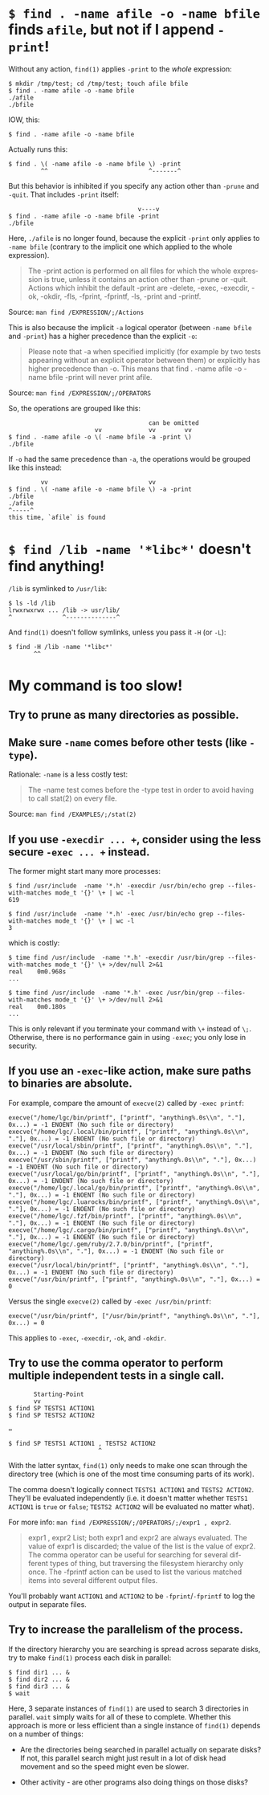 # `$ find . -name afile -o -name bfile` finds `afile`, but not if I append `-print`!

Without any action, `find(1)` applies `-print` to the *whole* expression:

    $ mkdir /tmp/test; cd /tmp/test; touch afile bfile
    $ find . -name afile -o -name bfile
    ./afile
    ./bfile

IOW, this:

    $ find . -name afile -o -name bfile

Actually runs this:

    $ find . \( -name afile -o -name bfile \) -print
             ^^                            ^-------^

But this behavior is inhibited if you specify any action other than `-prune` and
`-quit`.  That includes `-print` itself:

                                        v----v
    $ find . -name afile -o -name bfile -print
    ./bfile

Here, `./afile` is  no longer found, because the explicit  `-print` only applies
to  `-name bfile` (contrary  to  the implicit  one which  applied  to the  whole
expression).

   > The -print action is performed on all files for which the whole expres‐
   > sion  is true, unless it contains an action other than -prune or -quit.
   > Actions which inhibit the default -print are -delete, -exec,  -execdir,
   > -ok, -okdir, -fls, -fprint, -fprintf, -ls, -print and -printf.

Source: `man find /EXPRESSION/;/Actions`

This is also  because the implicit `-a` logical  operator (between `-name bfile`
and  `-print`)  has  a  higher  precedence than  the  explicit  `-o`:

   > Please note that -a when specified implicitly (for example by two tests
   > appearing  without an explicit operator between them) or explicitly has
   > higher precedence than -o.  This means that find . -name afile -o -name
   > bfile -print will never print afile.

Source: `man find /EXPRESSION/;/OPERATORS`

So, the operations are grouped like this:

                                           can be omitted
                            vv             vv        vv
    $ find . -name afile -o \( -name bfile -a -print \)
    ./bfile

If `-o` had the same precedence than  `-a`, the operations would be grouped like
this instead:

             vv                            vv
    $ find . \( -name afile -o -name bfile \) -a -print
    ./bfile
    ./afile
    ^-----^
    this time, `afile` is found

# `$ find /lib -name '*libc*'` doesn't find anything!

`/lib` is symlinked to `/usr/lib`:

    $ ls -ld /lib
    lrwxrwxrwx ... /lib -> usr/lib/
    ^              ^--------------^

And `find(1)` doesn't follow symlinks, unless you pass it `-H` (or `-L`):

    $ find -H /lib -name '*libc*'
           ^^

#
# My command is too slow!
## Try to prune as many directories as possible.

## Make sure `-name` comes before other tests (like `-type`).

Rationale: `-name` is a less costly test:

   > The -name test comes before the -type test  in  order  to  avoid
   > having to call stat(2) on every file.

Source: `man find /EXAMPLES/;/stat(2)`

## If you use `-execdir ... +`, consider using the less secure `-exec ... +` instead.

The former might start many more processes:

    $ find /usr/include  -name '*.h' -execdir /usr/bin/echo grep --files-with-matches mode_t '{}' \+ | wc -l
    619

    $ find /usr/include  -name '*.h' -exec /usr/bin/echo grep --files-with-matches mode_t '{}' \+ | wc -l
    3

which is costly:

    $ time find /usr/include  -name '*.h' -execdir /usr/bin/grep --files-with-matches mode_t '{}' \+ >/dev/null 2>&1
    real    0m0.968s
    ...

    $ time find /usr/include  -name '*.h' -exec /usr/bin/grep --files-with-matches mode_t '{}' \+ >/dev/null 2>&1
    real    0m0.180s
    ...

This is only relevant if you terminate your command with `\+` instead of `\;`.
Otherwise, there is no performance gain in using `-exec`; you only lose in security.

## If you use an `-exec`-like action, make sure paths to binaries are absolute.

For example, compare the amount of `execve(2)` called by `-exec printf`:

    execve("/home/lgc/bin/printf", ["printf", "anything%.0s\\n", "."], 0x...) = -1 ENOENT (No such file or directory)
    execve("/home/lgc/.local/bin/printf", ["printf", "anything%.0s\\n", "."], 0x...) = -1 ENOENT (No such file or directory)
    execve("/usr/local/sbin/printf", ["printf", "anything%.0s\\n", "."], 0x...) = -1 ENOENT (No such file or directory)
    execve("/usr/sbin/printf", ["printf", "anything%.0s\\n", "."], 0x...) = -1 ENOENT (No such file or directory)
    execve("/usr/local/go/bin/printf", ["printf", "anything%.0s\\n", "."], 0x...) = -1 ENOENT (No such file or directory)
    execve("/home/lgc/.local/go/bin/printf", ["printf", "anything%.0s\\n", "."], 0x...) = -1 ENOENT (No such file or directory)
    execve("/home/lgc/.luarocks/bin/printf", ["printf", "anything%.0s\\n", "."], 0x...) = -1 ENOENT (No such file or directory)
    execve("/home/lgc/.fzf/bin/printf", ["printf", "anything%.0s\\n", "."], 0x...) = -1 ENOENT (No such file or directory)
    execve("/home/lgc/.cargo/bin/printf", ["printf", "anything%.0s\\n", "."], 0x...) = -1 ENOENT (No such file or directory)
    execve("/home/lgc/.gem/ruby/2.7.0/bin/printf", ["printf", "anything%.0s\\n", "."], 0x...) = -1 ENOENT (No such file or directory)
    execve("/usr/local/bin/printf", ["printf", "anything%.0s\\n", "."], 0x...) = -1 ENOENT (No such file or directory)
    execve("/usr/bin/printf", ["printf", "anything%.0s\\n", "."], 0x...) = 0

Versus the single `execve(2)` called by `-exec /usr/bin/printf`:

    execve("/usr/bin/printf", ["/usr/bin/printf", "anything%.0s\\n", "."], 0x...) = 0

This applies to `-exec`, `-execdir`, `-ok`, and `-okdir`.

## Try to use the comma operator to perform multiple independent tests in a single call.

           Starting-Point
           vv
    $ find SP TESTS1 ACTION1
    $ find SP TESTS2 ACTION2

    ⇔

    $ find SP TESTS1 ACTION1 , TESTS2 ACTION2
                             ^

With  the latter  syntax, `find(1)`  only  needs to  make one  scan through  the
directory tree (which is one of the most time consuming parts of its work).

The  comma  doesn't  logically connect  `TESTS1 ACTION1`  and  `TESTS2 ACTION2`.
They'll   be   evaluated  independently   (i.e.   it   doesn't  matter   whether
`TESTS1 ACTION1` is  `true` or  `false`; `TESTS2 ACTION2`  will be  evaluated no
matter what).

For more info: `man find /EXPRESSION/;/OPERATORS/;/expr1 , expr2`.

   > expr1 , expr2
   >        List;  both  expr1 and expr2 are always evaluated.  The value of
   >        expr1 is discarded; the value of the list is the value of expr2.
   >        The  comma operator can be useful for searching for several dif‐
   >        ferent types of thing, but traversing the  filesystem  hierarchy
   >        only  once.  The -fprintf action can be used to list the various
   >        matched items into several different output files.

You'll probably want  `ACTION1` and `ACTION2` to be  `-fprint`/`-fprintf` to log
the output in separate files.

## Try to increase the parallelism of the process.

If the  directory hierarchy you are  searching is spread across  separate disks,
try to make `find(1)` process each disk in parallel:

    $ find dir1 ... &
    $ find dir2 ... &
    $ find dir3 ... &
    $ wait

Here, 3  separate instances  of `find(1)`  are used to  search 3  directories in
parallel.  `wait` simply  waits  for all  of these  to  complete.  Whether  this
approach is more  or less efficient than a single  instance of `find(1)` depends
on a number of things:

   - Are the directories being searched in parallel actually on separate disks?
     If not, this parallel search might just result in a lot of disk head
     movement and so the speed might even be slower.

   - Other activity - are other programs also doing things on those disks?
